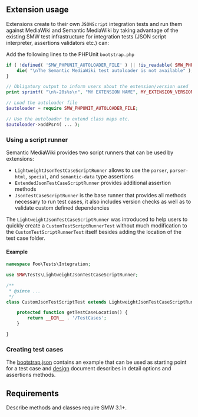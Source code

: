 ## Extension usage

Extensions create to their own `JSONScript` integration tests and run them against MediaWiki and Semantic MediaWiki by taking advantage of the existing SMW test infrastructure for integration tests (JSON script interpreter, assertions validators etc.) can:

Add the following lines to the PHPUnit `bootstrap.php`

```php
if ( !defined( 'SMW_PHPUNIT_AUTOLOADER_FILE' ) || !is_readable( SMW_PHPUNIT_AUTOLOADER_FILE ) ) {
	die( "\nThe Semantic MediaWiki test autoloader is not available" );
}

// Obligatory output to inform users about the extension/version used
print sprintf( "\n%-20s%s\n", "MY EXTENSION NAME", MY_EXTENSION_VERSION );

// Load the autoloader file
$autoloader = require SMW_PHPUNIT_AUTOLOADER_FILE;

// Use the autoloader to extend class maps etc.
$autoloader->addPsr4( ... );
```

### Using a script runner

Semantic MediaWiki provides two script runners that can be used by extensions:

- `LightweightJsonTestCaseScriptRunner` allows to use the `parser`, `parser-html`, `special`, and `semantic-data` type assertions
- `ExtendedJsonTestCaseScriptRunner` provides additional assertion methods
- `JsonTestCaseScriptRunner` is the base runner that provides all methods necessary to run test cases, it also includes version checks as well as to validate custom defined dependencies

The `LightweightJsonTestCaseScriptRunner` was introduced to help users to quickly create a `CustomTestScriptRunnerTest` without much modification to the `CustomTestScriptRunnerTest` itself besides adding the location of the test case folder.

#### Example

```php
namespace Foo\Tests\Integration;

use SMW\Tests\LightweightJsonTestCaseScriptRunner;

/**
 * @since ...
 */
class CustomJsonTestScriptTest extends LightweightJsonTestCaseScriptRunner {

	protected function getTestCaseLocation() {
		return __DIR__ . '/TestCases';
	}

}
```

### Creating test cases

The [bootstrap.json][bootstrap.json] contains an example that can be used as starting point for a test case and [design][design.md] document describes in detail options and assertions methods.

## Requirements

Describe methods and classes require SMW 3.1+.

[bootstrap.json]: https://github.com/SemanticMediaWiki/SemanticMediaWiki/tree/master/tests/phpunit/Integration/JSONScript/bootstrap.json
[design.md]: https://github.com/SemanticMediaWiki/SemanticMediaWiki/tree/master/tests/phpunit/Integration/JSONScript/docs/design.md